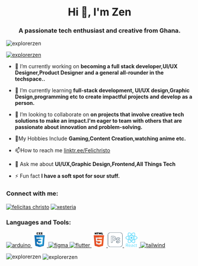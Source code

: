 <h1 align="center">Hi 👋, I'm Zen</h1>
<h3 align="center">A passionate tech enthusiast and creative from Ghana.</h3>

<p align="left"> <img src="https://komarev.com/ghpvc/?username=explorerzen&label=Profile%20views&color=0e75b6&style=flat" alt="explorerzen" /> </p>

<p align="left"> <a href="https://github.com/ryo-ma/github-profile-trophy"><img src="https://github-profile-trophy.vercel.app/?username=explorerzen" alt="explorerzen" /></a> </p>

- 🔭 I’m currently working on **becoming a full stack developer,UI/UX Designer,Product Designer and a general all-rounder in the techspace..**

- 🌱 I’m currently learning **full-stack development, UI/UX design,Graphic Design,programming etc to create impactful projects and develop as a person.**

- 👯 I’m looking to collaborate on **on projects that involve creative tech solutions to make an impact.I'm eager to team with others that are passionate about innovation and problem-solving.**

- 🤝My Hobbies Include **Gaming,Content Creation,watching anime etc.**

- 📫How to reach me [linktr.ee/Felichristo](linktr.ee/Felichristo)

- 💬 Ask me about **UI/UX,Graphic Design,Frontend,All Things Tech**

- ⚡ Fun fact **I have a soft spot for sour stuff.**

<h3 align="left">Connect with me:</h3>
<p align="left">
<a href="https://linkedin.com/in/felicitas christo" target="blank"><img align="center" src="https://raw.githubusercontent.com/rahuldkjain/github-profile-readme-generator/master/src/images/icons/Social/linked-in-alt.svg" alt="felicitas christo" height="30" width="40" /></a>
<a href="https://www.youtube.com/c/xesteria" target="blank"><img align="center" src="https://raw.githubusercontent.com/rahuldkjain/github-profile-readme-generator/master/src/images/icons/Social/youtube.svg" alt="xesteria" height="30" width="40" /></a>
</p>

<h3 align="left">Languages and Tools:</h3>
<p align="left"> <a href="https://www.arduino.cc/" target="_blank" rel="noreferrer"> <img src="https://cdn.worldvectorlogo.com/logos/arduino-1.svg" alt="arduino" width="40" height="40"/> </a> <a href="https://www.w3schools.com/css/" target="_blank" rel="noreferrer"> <img src="https://raw.githubusercontent.com/devicons/devicon/master/icons/css3/css3-original-wordmark.svg" alt="css3" width="40" height="40"/> </a> <a href="https://www.figma.com/" target="_blank" rel="noreferrer"> <img src="https://www.vectorlogo.zone/logos/figma/figma-icon.svg" alt="figma" width="40" height="40"/> </a> <a href="https://flutter.dev" target="_blank" rel="noreferrer"> <img src="https://www.vectorlogo.zone/logos/flutterio/flutterio-icon.svg" alt="flutter" width="40" height="40"/> </a> <a href="https://www.w3.org/html/" target="_blank" rel="noreferrer"> <img src="https://raw.githubusercontent.com/devicons/devicon/master/icons/html5/html5-original-wordmark.svg" alt="html5" width="40" height="40"/> </a> <a href="https://www.photoshop.com/en" target="_blank" rel="noreferrer"> <img src="https://raw.githubusercontent.com/devicons/devicon/master/icons/photoshop/photoshop-line.svg" alt="photoshop" width="40" height="40"/> </a> <a href="https://reactjs.org/" target="_blank" rel="noreferrer"> <img src="https://raw.githubusercontent.com/devicons/devicon/master/icons/react/react-original-wordmark.svg" alt="react" width="40" height="40"/> </a> <a href="https://tailwindcss.com/" target="_blank" rel="noreferrer"> <img src="https://www.vectorlogo.zone/logos/tailwindcss/tailwindcss-icon.svg" alt="tailwind" width="40" height="40"/> </a> </p>

<p><img align="left" src="https://github-readme-stats.vercel.app/api/top-langs?username=explorerzen&show_icons=true&locale=en&layout=compact" alt="explorerzen" /></p>

<p>&nbsp;<img align="center" src="https://github-readme-stats.vercel.app/api?username=explorerzen&show_icons=true&locale=en" alt="explorerzen" /></p>

